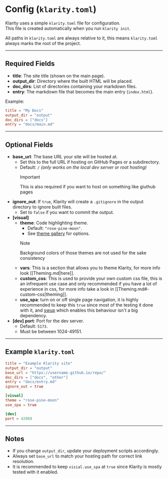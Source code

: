 # Config (`klarity.toml`)

Klarity uses a simple `klarity.toml` file for configuration.  
This file is created automatically when you run `klarity init`.

All paths in `klarity.toml` are always relative to it, this means `klarity.toml` always marks the root of the project.

---

## Required Fields

- **title**: The site title (shown on the main page).
- **output_dir**: Directory where the built HTML will be placed.
- **doc_dirs**: List of directories containing your markdown files.
- **entry**: The markdown file that becomes the main entry (`index.html`).

Example:
```toml
title = "My Docs"
output_dir = "output"
doc_dirs = ["docs"]
entry = "docs/main.md"
```

---

## Optional Fields

- **base_url**: The base URL your site will be hosted at.  
  - Set this to the full URL if hosting on GitHub Pages or a subdirectory.
  - Default: `/` *(only works on the local dev server or root hosting)*
    > [!IMPORTANT]
    > This is also required if you want to host on something like giuthub pages
- **ignore_out**: If `true`, Klarity will create a `.gitignore` in the output directory to ignore built files.  
  - Set to `false` if you want to commit the output.
- **[visual]**
  - **theme**: Code highlighting theme.  
    - Default: `"rose-pine-moon"`.  
    - See [theme gallery](https://xyproto.github.io/splash/docs/all.html) for options.
    > [!NOTE]
    > Background colors of those themes are not used for the sake consistency
  - **vars**: This is a section that allows you to theme Klarity, for more info look [[Theming.md|here]].
  - **custom_css**: This is used to provide your own custom css file, this is an infrequent use case and only recommended if you have a lot of experience in css, for more info take a look in [[Theming.md#-custom-css|theming]].
  - **use_spa**: turn on or off single page navigation, it is highly recommended to keep this `true` since most of the testing it done with it, and [swup](https://swup.js.org/) which enables this behaviour isn't a big dependency.
- **[dev] port**: Port for the dev server.  
  - Default: `5173`.  
  - Must be between 1024-49151.

---

## Example `klarity.toml`

```toml
title = "Example Klarity site"
output_dir = "output"
base_url = "https://username.github.io/repo/"
doc_dirs = ["docs", "other"]
entry = "docs/entry.md"
ignore_out = true

[visual]
theme = "rose-pine-moon"
use_spa = true

[dev]
port = 42069
```

---

## Notes

- If you change `output_dir`, update your deployment scripts accordingly.
- Always set `base_url` to match your hosting path for correct link resolution.
- It is recommended to keep `visial.use_spa` at `true` since Klarity is mostly tested with it enabled.
